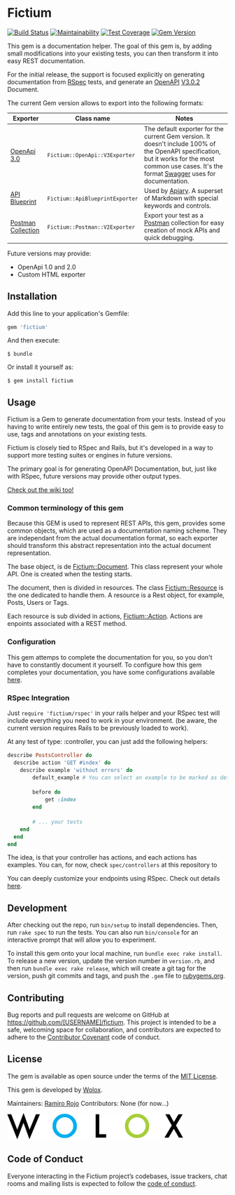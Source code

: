 # Fictium

[![Build Status](https://travis-ci.org/Wolox/fictium.svg?branch=development-0-x-x)](https://travis-ci.org/Wolox/fictium) [![Maintainability](https://api.codeclimate.com/v1/badges/52afbf838f92fe260b6e/maintainability)](https://codeclimate.com/github/Wolox/fictium/maintainability) [![Test Coverage](https://api.codeclimate.com/v1/badges/52afbf838f92fe260b6e/test_coverage)](https://codeclimate.com/github/Wolox/fictium/test_coverage) [![Gem Version](https://badge.fury.io/rb/fictium.svg)](https://badge.fury.io/rb/fictium)

This gem is a documentation helper. The goal of this gem is, by adding small modifications into your existing tests,
you can then transform it into easy REST documentation.

For the initial release, the support is focused explicitly on generating documentation from [RSpec](https://rspec.info/) tests, and generate an [OpenAPI](https://github.com/OAI/OpenAPI-Specification) [V3.0.2](https://github.com/OAI/OpenAPI-Specification/blob/master/versions/3.0.2.md) Document.

The current Gem version allows to export into the following formats:

| Exporter    | Class name | Notes |
|---          |---         |---    |
| [OpenApi 3.0](https://github.com/OAI/OpenAPI-Specification/blob/master/versions/3.0.2.md) | `Fictium::OpenApi::V3Exporter`    | The default exporter for the current Gem version. It doesn't include 100% of the OpenAPI specification, but it works for the most common use cases. It's the format [Swagger](https://swagger.io/) uses for documentation. |
| [API Blueprint](https://apiblueprint.org/documentation/specification.html) | `Fictium::ApiBlueprintExporter`| Used by [Apiary](https://apiary.io/). A superset of Markdown with special keywords and controls. |
| [Postman Collection](https://schema.getpostman.com/json/collection/v2.1.0/docs/index.html) | `Fictium::Postman::V2Exporter` | Export your test as a [Postman](https://www.getpostman.com/) collection for easy creation of mock APIs and quick debugging. |

Future versions may provide:

  - OpenApi 1.0 and 2.0
  - Custom HTML exporter

## Installation

Add this line to your application's Gemfile:

```ruby
gem 'fictium'
```

And then execute:

    $ bundle

Or install it yourself as:

    $ gem install fictium

## Usage

Fictium is a Gem to generate documentation from your tests.
Instead of you having to write entirely new tests, the goal of this gem is to provide easy to use,
tags and annotations on your existing tests.

Fictium is closely tied to RSpec and Rails, but it's developed in a way to support more testing suites or engines in future versions.

The primary goal is for generating OpenAPI Documentation, but, just like with RSpec, future versions may provide other output types.

[Check out the wiki too!](https://github.com/Wolox/fictium/wiki)


### Common terminology of this gem

Because this GEM is used to represent REST APIs, this gem, provides some common objects, which are used as a documentation naming scheme. They are independant from the actual documentation format, so each exporter should transform this abstract representation into the actual document representation.

The base object, is de [Fictium::Document](./lib/fictoum/poros/fictium/document). This class represent your whole API.
One is created when the testing starts.

The document, then is divided in resources. The class [Fictium::Resource](./lib/fictoum/poros/fictium/resource) is the one dedicated to handle them. A resource is a Rest object, for example, Posts, Users or Tags.

Each resource is sub divided in actions, [Fictium::Action](./lib/fictoum/poros/fictium/action). Actions are enpoints associated with a REST method.

### Configuration

This gem attemps to complete the documentation for you, so you don't have to constantly document it yourself.
To configure how this gem completes your documentation, you have some configurations available [here](https://github.com/Wolox/fictium/wiki).


### RSpec Integration

Just `require 'fictium/rspec'` in your rails helper and your RSpec test will include everything you need to work in your environment.
(be aware, the current version requires Rails to be previously loaded to work).

At any test of type: :controller, you can just add the following helpers:

```rb
describe PostsController do
  describe action 'GET #index' do
    describe example 'without errors' do
        default_example # You can select an example to be marked as default in your action

        before do
            get :index
        end

        # ... your tests
    end
  end
end
```

The idea, is that your controller has actions, and each actions has examples.
You can, for now, check `spec/controllers` at this repository to

You can deeply customize your endpoints using RSpec.
Check out details [here](./wiki/RSpec-definitions).

## Development

After checking out the repo, run `bin/setup` to install dependencies. Then, run `rake spec` to run the tests. You can also run `bin/console` for an interactive prompt that will allow you to experiment.

To install this gem onto your local machine, run `bundle exec rake install`. To release a new version, update the version number in `version.rb`, and then run `bundle exec rake release`, which will create a git tag for the version, push git commits and tags, and push the `.gem` file to [rubygems.org](https://rubygems.org).

## Contributing

Bug reports and pull requests are welcome on GitHub at https://github.com/[USERNAME]/fictium. This project is intended to be a safe, welcoming space for collaboration, and contributors are expected to adhere to the [Contributor Covenant](http://contributor-covenant.org) code of conduct.

## License

The gem is available as open source under the terms of the [MIT License](https://opensource.org/licenses/MIT).

This gem is developed by [Wolox](https://wolox.com.ar).

Maintainers: [Ramiro Rojo](https://github.com/holywyvern)
Contributors: None (for now...)

![Wolox](https://raw.githubusercontent.com/Wolox/press-kit/master/logos/logo_banner.png)

## Code of Conduct

Everyone interacting in the Fictium project’s codebases, issue trackers, chat rooms and mailing lists is expected to follow the [code of conduct](https://github.com/Wolox/fictium/blob/master/CODE_OF_CONDUCT.md).
